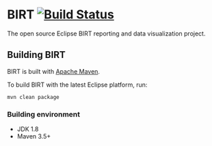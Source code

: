 # BIRT [![Build Status](https://travis-ci.org/ascendix/birt.svg?branch=master)](https://travis-ci.org/ascendix/birt)
The open source Eclipse BIRT reporting and data visualization project. 

## Building BIRT
BIRT is built with [Apache Maven](http://maven.apache.org).

To build BIRT with the latest Eclipse platform, run:

    mvn clean package
    
### Building environment
* JDK 1.8
* Maven 3.5+

